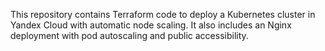 This repository contains Terraform code to deploy a Kubernetes cluster in Yandex Cloud with automatic node scaling. It also includes an Nginx deployment with pod autoscaling and public accessibility.